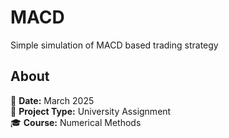 # MACD
Simple simulation of MACD based trading strategy

## About  
📅 **Date:** March 2025  
📌 **Project Type:** University Assignment  
🎓 **Course:** Numerical Methods
